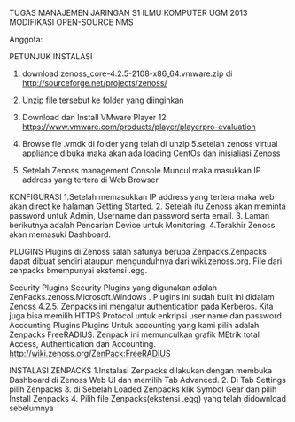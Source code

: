 TUGAS MANAJEMEN JARINGAN S1 ILMU KOMPUTER UGM 2013
MODIFIKASI OPEN-SOURCE NMS

Anggota:





PETUNJUK INSTALASI

1. download zenoss_core-4.2.5-2108-x86_64.vmware.zip di http://sourceforge.net/projects/zenoss/

2. Unzip file tersebut ke folder yang diinginkan

3. Download dan Install VMware Player 12 https://www.vmware.com/products/player/playerpro-evaluation 

4. Browse fie .vmdk di folder yang telah di unzip
5.setelah zenoss virtual appliance dibuka maka akan ada loading CentOs dan inisialiasi Zenoss
6. Setelah Zenoss management Console Muncul maka masukkan IP address yang tertera di Web Browser

KONFIGURASI
1.Setelah memasukkan IP address yang tertera maka web akan direct ke halaman Getting Started.
2. Setelah itu Zenoss akan meminta password untuk Admin, Username dan password serta email.
3. Laman berikutnya adalah Pencarian Device untuk Monitoring.
4.Terakhir Zenoss akan memasuki Dashboard.

PLUGINS
Plugins di Zenoss salah satunya berupa Zenpacks.Zenpacks dapat dibuat sendiri ataupun mengunduhnya dari wiki.zenoss.org. File dari zenpacks bmempunyai ekstensi .egg.

Security Plugins
Security Plugins yang digunakan adalah  	ZenPacks.zenoss.Microsoft.Windows . Plugins ini sudah built ini didalam Zenoss 4.2.5. Zenpacks ini mengatur authentication pada Kerberos. Kita juga bisa memilih HTTPS Protocol untuk enkripsi user name dan password.
Accounting Plugins
Plugins Untuk accounting yang kami pilih adalah Zenpacks FreeRADIUS. Zenpack ini memunculkan grafik MEtrik total Access, Authentication dan Accounting. http://wiki.zenoss.org/ZenPack:FreeRADIUS

INSTALASI ZENPACKS
1.Instalasi Zenpacks dilakukan dengan membuka Dashboard di Zenoss Web UI dan memilih Tab Advanced.
2. Di Tab Settings pilih Zenpacks
3. di Sebelah Loaded Zenpacks klik Symbol Gear dan pilih Install Zenpacks
4. Pilih file Zenpacks(ekstensi .egg) yang telah didownload sebelumnya

